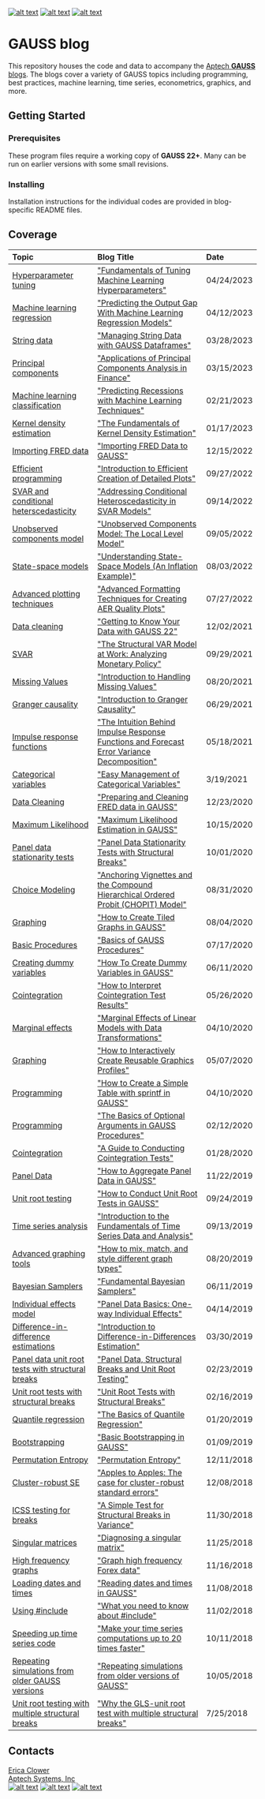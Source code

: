 [![alt text][1.1]][1]
[![alt text][2.1]][2]
[![alt text][3.1]][3]

# GAUSS blog
This repository houses the code and data to accompany the [Aptech **GAUSS** blogs](https://www.aptech.com/blog/).  The blogs cover a variety of GAUSS topics including programming, best practices, machine learning, time series, econometrics, graphics, and more.

## Getting Started
### Prerequisites
These program files require a working copy of **GAUSS 22+**. Many can be run on earlier versions with some small revisions.

### Installing
Installation instructions for the individual codes are provided in blog-specific README files.

## Coverage
|Topic|Blog Title|Date|
|:----|:----|:----|
|[Hyperparameter tuning](machine-learning/parameter-tuning)|["Fundamentals of Tuning Machine Learning Hyperparameters"](https://www.aptech.com/blog/fundamentals-of-tuning-machine-learning-hyperparameters/)|04/24/2023|
|[Machine learning regression](machine-learning/ml-regressions)|["Predicting the Output Gap With Machine Learning Regression Models"](https://www.aptech.com/blog/predicting-the-output-gap-with-machine-learning-regression-models/)|04/12/2023|
|[String data](programming/working-with-strings-3.06.23)|["Managing String Data with GAUSS Dataframes"](https://www.aptech.com/blog/managing-string-data-with-gauss-dataframes/)|03/28/2023|
|[Principal components](machine-learning/principal-components)|["Applications of Principal Components Analysis in Finance"](https://www.aptech.com/blog/applications-of-principal-components-analysis-in-finance/)|03/15/2023|
|[Machine learning classification](machine-learning/principal-components)|["Predicting Recessions with Machine Learning Techniques"](https://www.aptech.com/blog/predicting-recessions-with-machine-learning-techniques/)|02/21/2023|
|[Kernel density estimation](econometrics/kernel-density-12-29-22)|["The Fundamentals of Kernel Density Estimation"](https://www.aptech.com/blog/the-fundamentals-of-kernel-density-estimation/)|01/17/2023|
|[Importing FRED data](programming/fred-data-import-12.22)|["Importing FRED Data to GAUSS"](https://www.aptech.com/blog/importing-fred-data-to-gauss/)|12/15/2022|
|[Efficient programming](programming/introduction-efficient-creation-plots-9.27.22)|["Introduction to Efficient Creation of Detailed Plots"](https://www.aptech.com/blog/introduction-to-efficient-creation-of-detailed-plots/)|09/27/2022|
|[SVAR and conditional heterscedasticity](time_series/svar-conditional-heteroscedasticity-9-22)|["Addressing Conditional Heteroscedasticity in SVAR Models"](https://www.aptech.com/blog/addressing-conditional-heteroscedasticity-in-svar-models/)|09/14/2022|
|[Unobserved components model](time_series/unobserved-components-9-22)|["Unobserved Components Model: The Local Level Model"](https://www.aptech.com/blog/unobserved-components-models-the-local-level-model/)|09/05/2022|
|[State-space models](time_series/real-business-cycle-7-22)|["Understanding State-Space Models (An Inflation Example)"](https://www.aptech.com/blog/understanding-state-space-models-an-inflation-example/)|08/03/2022|
|[Advanced plotting techniques](graphics/advanced-formatting-aer-quality)|["Advanced Formatting Techniques for Creating AER Quality Plots"](https://www.aptech.com/blog/advanced-formatting-techniques-for-creating-aer-quality-plots/)|07/27/2022|
|[Data cleaning](econometrics/data-cleaning-11.24.2021)|["Getting to Know Your Data with GAUSS 22"](https://www.aptech.com/blog/getting-to-know-your-data-with-gauss-22/)|12/02/2021|
|[SVAR](time_series/svar-monetary-policy-9.27.21)|["The Structural VAR Model at Work: Analyzing Monetary Policy"](https://www.aptech.com/blog/the-structural-var-model-at-work-analyzing-monetary-policy/)|09/29/2021|
|[Missing Values](econometrics/missing-values-8-13-21)|["Introduction to Handling Missing Values"](https://www.aptech.com/blog/introduction-to-handling-missing-values/)|08/20/2021|
|[Granger causality](time_series/granger-causality-6.29.21)|["Introduction to Granger Causality"](https://www.aptech.com/blog/introduction-to-granger-causality/)|06/29/2021|
|[Impulse response functions](econometrics/irf-fevd-4.30.21)|["The Intuition Behind Impulse Response Functions and Forecast Error Variance Decomposition"](https://www.aptech.com/blog/the-intuition-behind-impulse-response-functions-and-forecast-error-variance-decomposition/)|05/18/2021|
|[Categorical variables](programming/categorical-variables-3.20.21)|["Easy Management of Categorical Variables"](https://www.aptech.com/blog/easy-management-of-categorical-variables/)|3/19/2021|
|[Data Cleaning](programming/data-cleaning-gauss-12-19-2020)|["Preparing and Cleaning FRED data in GAUSS"](https://www.aptech.com/blog/preparing-and-cleaning-data-fred-data-in-gauss/)|12/23/2020|
|[Maximum Likelihood](econometrics/maximum-likelihood-estimation-9.20.20)|["Maximum Likelihood Estimation in GAUSS"](https://www.aptech.com/blog/maximum-likelihood-estimation-in-gauss/)|10/15/2020|
|[Panel data stationarity tests](econometrics/panel-data-stationarity-sb-4.17.20)|["Panel Data Stationarity Tests with Structural Breaks"](https://www.aptech.com/blog/panel-data-stationarity-test-with-structural-breaks/)|10/01/2020|
|[Choice Modeling](https://github.com/aptech/chopitlib)|["Anchoring Vignettes and the Compound Hierarchical Ordered Probit (CHOPIT) Model"](https://www.aptech.com/blog/anchoring-vignettes-and-the-compound-hierarchical-ordered-probit-chopit-model/)|08/31/2020|
|[Graphing](graphics/tiled-graphs-08.04.20)|["How to Create Tiled Graphs in GAUSS"](https://www.aptech.com/blog/how-to-create-tiled-graphs-in-gauss/)|08/04/2020|
|[Basic Procedures](programming/basics-of-procedures-7.17.20)|["Basics of GAUSS Procedures"](https://www.aptech.com/blog/basics-of-gauss-procedures/)|07/17/2020|
|[Creating dummy variables](econometrics/creating-dummy-variables-6.11.20)|["How To Create Dummy Variables in GAUSS"](https://www.aptech.com/blog/how-to-create-dummy-variables-in-gauss/)|06/11/2020|
|[Cointegration](time_series/how-to-cointegration%205-19-20)|["How to Interpret Cointegration Test Results"](https://www.aptech.com/blog/how-to-interpret-cointegration-test-results/)|05/26/2020|
|[Marginal effects](econometrics/marginal-effects-5.2.19)|["Marginal Effects of Linear Models with Data Transformations"](https://www.aptech.com/blog/marginal-effects-of-linear-models-with-data-transformations/)|04/10/2020|
|[Graphing](graphics/interactive-graphics-profiles-05.07.20)|["How to Interactively Create Reusable Graphics Profiles"](https://www.aptech.com/blog/how-to-interactively-create-reusable-graphics-profiles/)|05/07/2020|
|[Programming](programming/creating-tables-sprintf-4.12.20)|["How to Create a Simple Table with sprintf in GAUSS"](https://www.aptech.com/blog/how-to-create-a-simple-table-with-sprintf-in-gauss/)|04/10/2020|
|[Programming](programming/optional-arguments-2.12.20)|["The Basics of Optional Arguments in GAUSS Procedures"](https://www.aptech.com/blog/the-basics-of-optional-arguments-in-gauss-procedures/)|02/12/2020|
|[Cointegration](time_series/cointegration-1.20.19)|["A Guide to Conducting Cointegration Tests"](https://www.aptech.com/blog/a-guide-to-conducting-cointegration-tests/)|01/28/2020|
|[Panel Data](econometrics/aggregate-panel-data-2.25.20)|["How to Aggregate Panel Data in GAUSS"](https://www.aptech.com/blog/how-to-aggregate-panel-data-in-gauss/)|11/22/2019|
|[Unit root testing](time_series/unitroot-tests-gauss-9.24.19)|["How to Conduct Unit Root Tests in GAUSS"](https://www.aptech.com/blog/how-to-conduct-unit-root-tests-in-gauss/)|09/24/2019|
|[Time series analysis](time_series/intro-time-series-9.13.19)|["Introduction to the Fundamentals of Time Series Data and Analysis"](https://www.aptech.com/blog/introduction-to-the-fundamentals-of-time-series-data-and-analysis/)|09/13/2019|
|[Advanced graphing tools](graphics/mix-and-match-graphs-08.20.19)|["How to mix, match, and style different graph types"](https://www.aptech.com/blog/how-to-mix-match-and-style-different-graph-types/)|08/20/2019|
|[Bayesian Samplers](https://github.com/aptech/gauss-sampler-library)|["Fundamental Bayesian Samplers"](https://www.aptech.com/blog/fundamental-bayesian-samplers/)|06/11/2019|
|[Individual effects model](econometrics/individual-effects-4.15.19)|["Panel Data Basics: One-way Individual Effects"](https://www.aptech.com/blog/panel-data-basics-one-way-individual-effects/)|04/14/2019|
|[Difference-in-difference estimations](econometrics/did-3.28.2019)|["Introduction to Difference-in-Differences Estimation"](https://www.aptech.com/blog/introduction-to-difference-in-differences-estimation/)|03/30/2019|
|[Panel data unit root tests with structural breaks](time_series/panel-unitroot-2.22.19)|["Panel Data, Structural Breaks and Unit Root Testing"](https://www.aptech.com/blog/panel-data-structural-breaks-and-unit-root-testing/)|02/23/2019|
|[Unit root tests with structural breaks](time_series/unitroot-structural-break-2.16.19)|["Unit Root Tests with Structural Breaks"](https://www.aptech.com/blog/unit-root-tests-with-structural-breaks/)|02/16/2019|
|[Quantile regression](econometrics/quantile-regression-01.20.2019)|["The Basics of Quantile Regression"](https://www.aptech.com/blog/the-basics-of-quantile-regression/)|01/20/2019|
|[Bootstrapping](econometrics/bootstrapping-01.09.2019)|["Basic Bootstrapping in GAUSS"](https://www.aptech.com/blog/basic-bootstrapping-in-gauss/)|01/09/2019|
|[Permutation Entropy](time_series/permutation-entropy-12.13.18)|["Permutation Entropy"](https://www.aptech.com/blog/permutation-entropy/)|12/11/2018|
|[Cluster-robust SE](econometrics/cluster-robust-12.10.2018)|["Apples to Apples: The case for cluster-robust standard errors"](https://www.aptech.com/blog/apples-to-apples-the-case-for-cluster-robust-standard-errors/)|12/08/2018|
|[ICSS testing for breaks](time_series/icss-11.30.2018)|["A Simple Test for Structural Breaks in Variance"](https://www.aptech.com/blog/a-simple-test-for-structural-breaks-in-variance/)|11/30/2018|
|[Singular matrices](programming/singular-matrix-11.25.18)|["Diagnosing a singular matrix"](https://www.aptech.com/blog/category/programming/)|11/25/2018|
|[High frequency graphs](graphics/high-frequency-data-11.16.18)|["Graph high frequency Forex data"](https://www.aptech.com/blog/graph-high-frequency-forex-data/)|11/16/2018|
|[Loading dates and times](time_series/reading-dates-time-11.08.18)|["Reading dates and times in GAUSS"](https://www.aptech.com/blog/reading-dates-and-times-in-gauss/)|11/08/2018|
|[Using #include](programming/include-statements-11.02.18)|["What you need to know about #include"](https://www.aptech.com/blog/what-you-need-to-know-about-include/)|11/02/2018|
|[Speeding up time series code](programming/faster-time-series-10.11.18)|["Make your time series computations up to 20 times faster"](https://www.aptech.com/blog/make-your-time-series-computations-up-to-20-times-faster/)|10/11/2018|
|[Repeating simulations from older GAUSS versions](simulation/repeating-older-sims-10.05.18)|["Repeating simulations from older versions of GAUSS"](https://www.aptech.com/blog/repeating-simulations-from-older-versions-of-gauss/)|10/05/2018|
|[Unit root testing with multiple structural breaks](time_series/gls-msbur-7.25.18)|["Why the GLS-unit root test with multiple structural breaks"](https://www.aptech.com/blog/the-changing-trend-in-home-values/)|7/25/2018|

## Contacts
[Erica Clower](mailto:ericar@aptech.com)  
[Aptech Systems, Inc](https://www.aptech.com/)  
[![alt text][1.1]][1]
[![alt text][2.1]][2]
[![alt text][3.1]][3]

<!-- links to social media icons -->
[1.1]: https://www.aptech.com/wp-content/uploads/2019/02/fb.png (Visit Aptech Facebook)
[2.1]: https://www.aptech.com/wp-content/uploads/2019/02/gh.png (Aptech Github)
[3.1]: https://www.aptech.com/wp-content/uploads/2019/02/li.png (Find us on LinkedIn)

<!-- links to your social media accounts -->
[1]: https://www.facebook.com/GAUSSAptech/
[2]: https://github.com/aptech
[3]: https://linkedin.com/in/ericaclower
<!-- Please don't remove this: Grab your social icons from https://github.com/carlsednaoui/gitsocial -->
